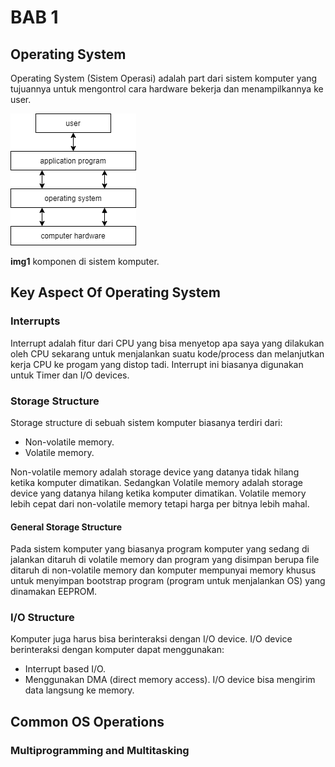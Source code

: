 # BAB 1

## Operating System

Operating System (Sistem Operasi) adalah part dari sistem komputer yang tujuannya untuk mengontrol cara hardware bekerja dan menampilkannya ke user.

![img1](img/img1.png)

**img1** komponen di sistem komputer.

## Key Aspect Of Operating System

### Interrupts

Interrupt adalah fitur dari CPU yang bisa menyetop apa saya yang dilakukan oleh CPU sekarang untuk menjalankan suatu kode/process dan melanjutkan kerja CPU ke progam yang distop tadi. Interrupt ini biasanya digunakan untuk Timer dan I/O devices.

### Storage Structure

Storage structure di sebuah sistem komputer biasanya terdiri dari:  

- Non-volatile memory.
- Volatile memory.

Non-volatile memory adalah storage device yang datanya tidak hilang ketika komputer dimatikan. Sedangkan Volatile memory adalah storage device yang datanya hilang ketika komputer dimatikan. Volatile memory lebih cepat dari non-volatile memory tetapi harga per bitnya lebih mahal.

#### General Storage Structure

Pada sistem komputer yang biasanya program komputer yang sedang di jalankan ditaruh di volatile memory dan program yang disimpan berupa file ditaruh di non-volatile memory dan komputer mempunyai memory khusus untuk menyimpan bootstrap program (program untuk menjalankan OS) yang dinamakan EEPROM.

### I/O Structure

Komputer juga harus bisa berinteraksi dengan I/O device. I/O device berinteraksi dengan komputer dapat menggunakan:

- Interrupt based I/O.
- Menggunakan DMA (direct memory access). I/O device bisa mengirim data langsung ke memory.

## Common OS Operations

### Multiprogramming and Multitasking


